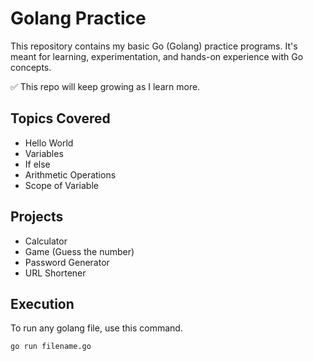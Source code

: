 # Golang Practice

This repository contains my basic Go (Golang) practice programs. It's meant for learning, experimentation, and hands-on experience with Go concepts.


✅ This repo will keep growing as I learn more.

## Topics Covered

- Hello World
- Variables
- If else
- Arithmetic Operations
- Scope of Variable

## Projects

- Calculator
- Game (Guess the number)
- Password Generator
- URL Shortener


## Execution

To run any golang file, use this command.
``` bash
go run filename.go
```
